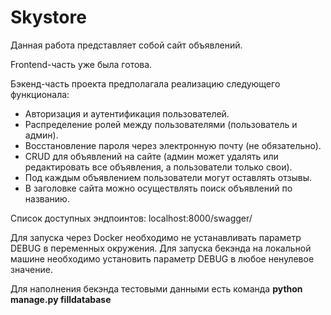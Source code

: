 # Skystore

Данная работа представляет собой сайт объявлений.

Frontend-часть уже была готова.

Бэкенд-часть проекта предполагала реализацию следующего функционала:

- Авторизация и аутентификация пользователей.
- Распределение ролей между пользователями (пользователь и админ).
- Восстановление пароля через электронную почту (не обязательно).
- CRUD для объявлений на сайте (админ может удалять или редактировать все объявления, а пользователи только свои).
- Под каждым объявлением пользователи могут оставлять отзывы.
- В заголовке сайта можно осуществлять поиск объявлений по названию.

Список доступных эндпоинтов: localhost:8000/swagger/

Для запуска через Docker необходимо не устанавливать параметр DEBUG в переменных окружения.
Для запуска бекэнда на локальной машине необходимо установить параметр DEBUG в любое ненулевое значение.

Для наполнения бекэнда тестовыми данными есть команда **python manage.py filldatabase** 